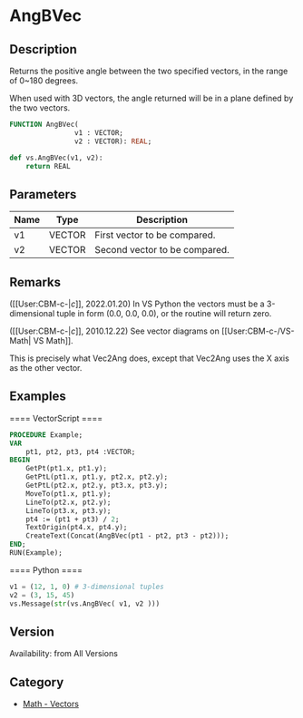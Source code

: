 # AngBVec

## Description
Returns the positive angle between the two specified vectors, in the range of 0~180 degrees.

When used with 3D vectors, the angle returned will be in a plane defined by the two vectors.

```pascal
FUNCTION AngBVec(
				v1 : VECTOR;
				v2 : VECTOR): REAL;
```

```python
def vs.AngBVec(v1, v2):
    return REAL
```

## Parameters
|Name|Type|Description|
|---|---|---|
|v1|VECTOR|First vector to be compared.|
|v2|VECTOR|Second vector to be compared.|

## Remarks
([[User:CBM-c-|_c_]], 2022.01.20) In VS Python the vectors must be a 3-dimensional tuple in form (0.0, 0.0, 0.0), or the routine will return zero.

([[User:CBM-c-|_c_]], 2010.12.22) See vector diagrams on [[User:CBM-c-/VS-Math| VS Math]].


This is precisely what Vec2Ang does, except that Vec2Ang uses the X axis as the other vector.

## Examples
==== VectorScript ====
```pascal
PROCEDURE Example;
VAR
    pt1, pt2, pt3, pt4 :VECTOR;
BEGIN
    GetPt(pt1.x, pt1.y);
    GetPtL(pt1.x, pt1.y, pt2.x, pt2.y);
    GetPtL(pt2.x, pt2.y, pt3.x, pt3.y);
    MoveTo(pt1.x, pt1.y);
    LineTo(pt2.x, pt2.y);
    LineTo(pt3.x, pt3.y);
    pt4 := (pt1 + pt3) / 2;
    TextOrigin(pt4.x, pt4.y);
    CreateText(Concat(AngBVec(pt1 - pt2, pt3 - pt2)));
END;
RUN(Example);
```
==== Python ====
```python
v1 = (12, 1, 0) # 3-dimensional tuples
v2 = (3, 15, 45)
vs.Message(str(vs.AngBVec( v1, v2 )))
```

## Version
Availability: from All Versions

## Category
* [Math - Vectors](../Categories/Math%20-%20Vectors.md)
